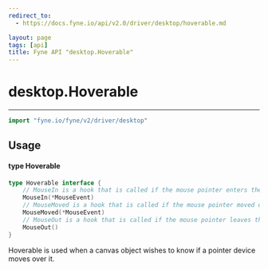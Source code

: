 ```yaml
---
redirect_to:
  - https://docs.fyne.io/api/v2.0/driver/desktop/hoverable.md

layout: page
tags: [api]
title: Fyne API "desktop.Hoverable"
---
```



# desktop.Hoverable
---
```go
import "fyne.io/fyne/v2/driver/desktop"
```

## Usage

#### type Hoverable

```go
type Hoverable interface {
	// MouseIn is a hook that is called if the mouse pointer enters the element.
	MouseIn(*MouseEvent)
	// MouseMoved is a hook that is called if the mouse pointer moved over the element.
	MouseMoved(*MouseEvent)
	// MouseOut is a hook that is called if the mouse pointer leaves the element.
	MouseOut()
}
```

Hoverable is used when a canvas object wishes to know if a pointer device moves over it.
